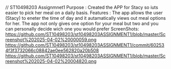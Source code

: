 // ST10498203 Assignmnet1
Purpose : Created the APP for Stacy so iuts easier to pick her meal on a daily basis.
Features : The app allows the user (Stacy) to eneter the time of day and it autamatically views out meal options for her. The app not only gives one option for your meal but two and you can personally decide wich one you would prefer
ScreenShots:
https://github.com/ST10498203/st10498203ASSIGNMENT1/blob/master/Screenshot%202025-04-02%20000059.png
https://github.com/ST10498203/st10498203ASSIGNMENT1/commit/602534f3f3732066c08842ae0ee562820a20b508
https://github.com/ST10498203/st10498203ASSIGNMENT1/blob/master/Screenshot%202025-04-02%20004820.png
